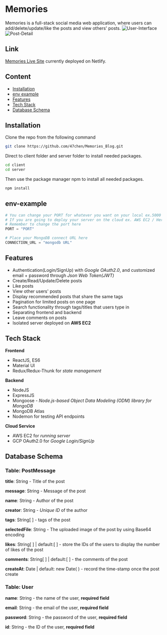 # Memories

Memories is a full-stack social media web application, where users can add/delete/update/like the posts and view others' posts.
![User-Interface](https://github.com/47chen/Memories_Blog/assets/44563581/285d9c97-de20-45d5-812b-e0ab5a31a6c0)
![Post-Detail](https://github.com/47chen/Memories_Blog/assets/44563581/09ccc98d-e40e-47e1-af73-7f813e2036a9)

## Link

[Memories Live Site](https://655f892c12e90f1675d6c142--merry-crostata-197f9d.netlify.app/posts) currently deployed on Netlify.

## Content

- [Installation](#Installation)
- [env example](#env-example)
- [Features](#Features)
- [Tech Stack](#Tech-Stack)
- [Database Schema](#Database-Schema)

## Installation

Clone the repo from the following command

```bash
git clone https://github.com/47chen/Memories_Blog.git
```

Direct to client folder and server folder to install needed packages.

```bash
cd client
cd server
```

Then use the package manager npm to install all needed packages.

```bash
npm install
```

## env-example

```python
# You can change your PORT for whatever you want on your local ex.5000
# If you are going to deploy your server on the cloud ex. AWS EC2 / Heroku
# Remember to change the port here
PORT = "PORT"

# Place your MongoDB connect URL here
CONNECTION_URL = "mongodb URL"
```

## Features

- Authentication(Login/SignUp) with *Google OAuth2.0*, and customized email + password through *Json Web Token(JWT)*
- Create/Read/Update/Delete posts
- Like posts
- View other users' posts
- Display recommended posts that share the same tags
- Pagination for limited posts on one page
- Search functionality through tags/titles that users type in
- Separating frontend and backend
- Leave comments on posts
- Isolated server deployed on **AWS EC2**

## Tech Stack

**Frontend**

- ReactJS, ES6
- Material UI
- Redux/Redux-Thunk for _state management_

**Backend**

- NodeJS
- ExpressJS
- Mongoose - _Node.js-based Object Data Modeling (ODM) library for MongoDB_
- MongoDB Atlas
- Nodemon for testing API endpoints

**Cloud Service**

- AWS EC2 for _running server_
- GCP OAuth2.0 for _Google Login/SignUp_

## Database Schema

### Table: PostMessage

**title**: String - Title of the post

**message**: String - Message of the post

**name**: String - Author of the post

**creator**: String - _Unique ID_ of the author

**tags**: String[ ] - tags of the post

**selectedFile**: String - The uploaded image of the post by using Base64 encoding

**likes**: String[ ] | default:[ ] - store the IDs of the users to display the number of likes of the post

**comments**: String[ ] | default:[ ] - the comments of the post

**createAt**: Date | default: new Date( ) - record the time-stamp once the post create

### Table: User

**name**: String - the name of the user, **required field**

**email**: String - the email of the user, **required field**

**password**: String - the password of the user, **required field**

**id**: String - the ID of the user, **required field**
